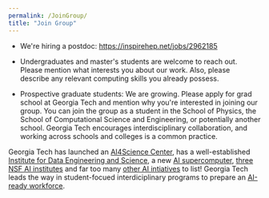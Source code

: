 ```yaml
---
permalink: /JoinGroup/
title: "Join Group"
---
```


- We're hiring a postdoc: https://inspirehep.net/jobs/2962185

- Undergraduates and master's students are welcome to reach out. Please mention what interests you about our work. Also, please describe any relevant computing skills you already possess.

- Prospective graduate students: We are growing. Please apply for grad school at Georgia Tech and mention why you're interested in joining our group. You can join the group as a student in the School of Physics, the School of Computational Science and Engineering, or potentially another school. Georgia Tech encourages interdisciplinary collaboration, and working across schools and colleges is a common practice.

Georgia Tech has launched an [AI4Science Center](https://ai4science.ai.gatech.edu), has a well-established [Institute for Data Engineering and Science](https://research.gatech.edu/data), a new [AI supercomputer](https://www.forbes.com/sites/michaeltnietzel/2025/07/20/nsf-gives-georgia-tech-20-million-to-build-ai-focused-supercomputer/), [three NSF AI institutes](https://aiinstitutes.org/georgia-techs-leading-role-in-nsf-funded-ai-research-and-innovation/#:~:text=Home%20to%20the%20AI4OPT%2C%20AI-ALOE%2C%20AI-CARING%20institutes%2C%20and,of%20AI%20through%20research%2C%20outreach%2C%20and%20educational%20programs.) and far too many [other AI intiatives](https://ai.gatech.edu) to list! Georgia Tech leads the way in student-focued interdiciplinary programs to prepare an [AI-ready workforce](https://www.bing.com/ck/a?!&&p=9bca1adfa7cea7b575b730453411f8c461f77585d12385b1d5fad97fc268f5f8JmltdHM9MTc1NjMzOTIwMA&ptn=3&ver=2&hsh=4&fclid=200728a9-d9e2-6390-070b-3d7cd86162d8&u=a1aHR0cHM6Ly93d3cuZm9yYmVzLmNvbS9zaXRlcy9jb21taXR0ZWVvZjIwMC8yMDI1LzAyLzEwL2dyYWR1YXRpbmctdGhlLW5ldy1haS1yZWFkeS13b3JrZm9yY2UtaG93LWdhLXRlY2gtaXMtbGVhZGluZy10aGUtd2F5Lw).
